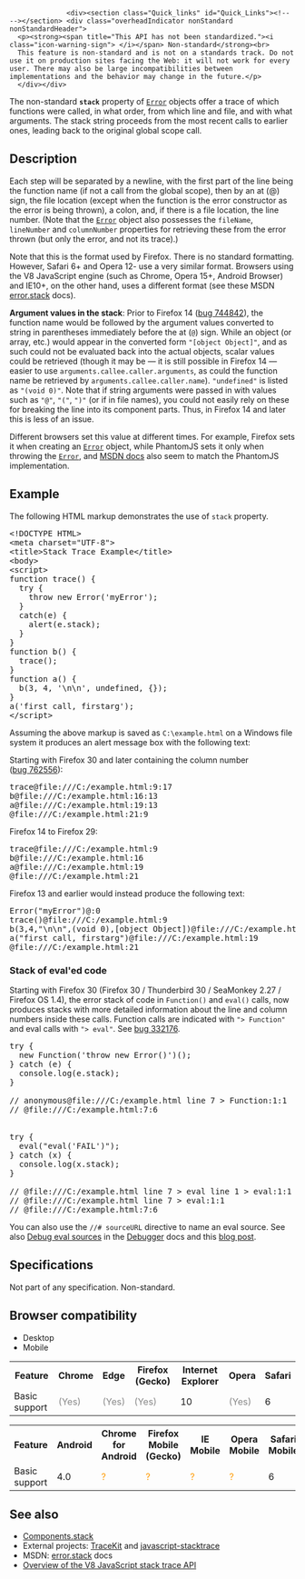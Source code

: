 
                
                  <div><section class="Quick_links" id="Quick_Links"><!-- --></section> <div class="overheadIndicator nonStandard nonStandardHeader"> 
      <p><strong><span title="This API has not been standardized."><i class="icon-warning-sign"> </i></span> Non-standard</strong><br> 
      This feature is non-standard and is not on a standards track. Do not use it on production sites facing the Web: it will not work for every user. There may also be large incompatibilities between implementations and the behavior may change in the future.</p> 
      </div></div>

<p>The non-standard <strong><code>stack</code></strong> property of <a title="The Error constructor creates an error object. Instances of Error objects are thrown when runtime errors occur. The Error object can also be used as a base object&#xA0;for user-defined exceptions. See below for standard built-in error types." href="/en-US/docs/Web/JavaScript/Reference/Global_Objects/Error"><code>Error</code></a> objects offer a trace of which functions were called, in what order, from which line and file, and with what arguments. The stack string proceeds from the most recent calls to earlier ones, leading back to the original global scope call.</p>

<h2 id="Description">Description</h2>

<p>Each step will be separated by a newline, with the first part of the line being the function name (if not a call from the global scope), then by an at (@) sign, the file location (except when the function is the error constructor as the error is being thrown), a colon, and, if there is a file location, the line number. (Note that the <a title="The Error constructor creates an error object. Instances of Error objects are thrown when runtime errors occur. The Error object can also be used as a base object&#xA0;for user-defined exceptions. See below for standard built-in error types." href="/en-US/docs/Web/JavaScript/Reference/Global_Objects/Error"><code>Error</code></a> object also possesses the <code>fileName</code>, <code>lineNumber</code> and <code>columnNumber</code> properties for retrieving these from the error thrown (but only the error, and not its trace).)</p>

<p>Note that this is the format used by Firefox. There is no standard formatting. However, Safari 6+ and Opera 12- use a very similar format. Browsers using the V8 JavaScript engine (such as Chrome, Opera 15+, Android Browser) and IE10+, on the other hand, uses a different format (see these MSDN <a href="http://msdn.microsoft.com/en-us/library/windows/apps/hh699850.aspx" class="external">error.stack</a> docs).</p>

<p><strong>Argument values in the stack</strong>: Prior to Firefox 14 (<a title="FIXED: don&apos;t include actual args in error.stack.toString()" href="https://bugzilla.mozilla.org/show_bug.cgi?id=744842" class="external">bug&#xA0;744842</a>), the function name would be followed by the argument values converted to string in parentheses immediately before the at (<code>@</code>) sign. While an object (or array, etc.) would appear in the converted form <code>&quot;[object Object]&quot;</code>, and as such could not be evaluated back into the actual objects, scalar values could be retrieved (though it may be &#x2014; it is still possible in Firefox 14 &#x2014; easier to use <code>arguments.callee.caller.arguments</code>, as could the function name be retrieved by <code>arguments.callee.caller.name</code>). <code>&quot;undefined&quot;</code> is listed as <code>&quot;(void 0)&quot;</code>. Note that if string arguments were passed in with values such as <code>&quot;@&quot;</code>, <code>&quot;(&quot;</code>, <code>&quot;)&quot;</code> (or if in file names), you could not easily rely on these for breaking the line into its component parts. Thus, in Firefox 14 and later this is less of an issue.</p>

<p>Different browsers set this value at different times. For example, Firefox sets it when creating an <a title="The Error constructor creates an error object. Instances of Error objects are thrown when runtime errors occur. The Error object can also be used as a base object&#xA0;for user-defined exceptions. See below for standard built-in error types." href="/en-US/docs/Web/JavaScript/Reference/Global_Objects/Error"><code>Error</code></a> object, while PhantomJS sets it only when throwing the <a title="The Error constructor creates an error object. Instances of Error objects are thrown when runtime errors occur. The Error object can also be used as a base object&#xA0;for user-defined exceptions. See below for standard built-in error types." href="/en-US/docs/Web/JavaScript/Reference/Global_Objects/Error"><code>Error</code></a>, and <a href="http://msdn.microsoft.com/en-us/library/windows/apps/hh699850.aspx" class="external">MSDN docs</a> also seem to match the PhantomJS implementation.</p>

<h2 id="Example">Example</h2>

<p>The following HTML markup demonstrates the use of <code>stack</code> property.</p>

<pre class="brush: html">&lt;!DOCTYPE HTML&gt;
&lt;meta charset=&quot;UTF-8&quot;&gt;
&lt;title&gt;Stack Trace Example&lt;/title&gt;
&lt;body&gt;
&lt;script&gt;
function trace() {
  try {
    throw new Error(&apos;myError&apos;);
  }
  catch(e) {
    alert(e.stack);
  }
}
function b() {
  trace();
}
function a() {
  b(3, 4, &apos;\n\n&apos;, undefined, {});
}
a(&apos;first call, firstarg&apos;);
&lt;/script&gt;
</pre>

<p>Assuming the above markup is saved as <code>C:\example.html</code> on a Windows file system it produces an alert message box with the following text:</p>

<p>Starting with Firefox 30 and later containing the column number (<a title="FIXED: Error stack should contain column number" href="https://bugzilla.mozilla.org/show_bug.cgi?id=762556" class="external">bug&#xA0;762556</a>):</p>

<pre><samp>trace@file:///C:/example.html:9:17
b@file:///C:/example.html:16:13
a@file:///C:/example.html:19:13
@file:///C:/example.html:21:9</samp></pre>

<p>Firefox 14 to Firefox 29:</p>

<pre><samp>trace@file:///C:/example.html:9
b@file:///C:/example.html:16
a@file:///C:/example.html:19
@file:///C:/example.html:21</samp></pre>

<p>Firefox 13 and earlier would instead produce the following text:</p>

<pre><samp>Error(&quot;myError&quot;)@:0
trace()@file:///C:/example.html:9
b(3,4,&quot;\n\n&quot;,(void 0),[object Object])@file:///C:/example.html:16
a(&quot;first call, firstarg&quot;)@file:///C:/example.html:19
@file:///C:/example.html:21</samp></pre>

<h3 id="Stack_of_eval&apos;ed_code">Stack of eval&apos;ed code</h3>

<p>Starting with Firefox 30 (Firefox 30 / Thunderbird 30 / SeaMonkey 2.27 / Firefox OS 1.4), the error stack of code in <code>Function()</code> and <code>eval()</code> calls, now produces stacks with more detailed information about the line and column numbers inside these calls. Function calls are indicated with <code>&quot;&gt; Function&quot;</code> and eval calls with <code>&quot;&gt; eval&quot;</code>. See <a title="FIXED: eval still uses call site line number as offset for eval&apos;ed code in the year 2014" href="https://bugzilla.mozilla.org/show_bug.cgi?id=332176" class="external">bug&#xA0;332176</a>.</p>

<pre class="brush: js">try {
  new Function(&apos;throw new Error()&apos;)();
} catch (e) {
  console.log(e.stack);
}

// anonymous@file:///C:/example.html line 7 &gt; Function:1:1
// @file:///C:/example.html:7:6


try {
  eval(&quot;eval(&apos;FAIL&apos;)&quot;);
} catch (x) {
  console.log(x.stack);
}

// @file:///C:/example.html line 7 &gt; eval line 1 &gt; eval:1:1
// @file:///C:/example.html line 7 &gt; eval:1:1
// @file:///C:/example.html:7:6
</pre>

<p>You can also use the <code>//# sourceURL</code> directive to name an eval source. See also <a href="/en-US/docs/Tools/Debugger/How_to/Debug_eval_sources">Debug eval sources</a> in the <a href="/en-US/docs/Tools/Debugger">Debugger</a> docs and this <a href="http://fitzgeraldnick.com/weblog/59/" class="external">blog post</a>.</p>

<h2 id="Specifications">Specifications</h2>

<p>Not part of any specification. Non-standard.</p>

<h2 id="Browser_compatibility">Browser compatibility</h2>

<div><div class="htab"> 
    <a name="AutoCompatibilityTable" id="AutoCompatibilityTable"></a> 
    <ul> 
        <li class="selected"><a>Desktop</a></li> 
        <li><a>Mobile</a></li> 
    </ul> 
</div></div>

<div id="compat-desktop">
<table class="compat-table">
 <tbody>
  <tr>
   <th>Feature</th>
   <th>Chrome</th>
   <th>Edge</th>
   <th>Firefox (Gecko)</th>
   <th>Internet Explorer</th>
   <th>Opera</th>
   <th>Safari</th>
  </tr>
  <tr>
   <td>Basic support</td>
   <td><span title="Please update this with the earliest version of support." style="color: #888;">(Yes)</span></td>
   <td><span title="Please update this with the earliest version of support." style="color: #888;">(Yes)</span></td>
   <td><span title="Please update this with the earliest version of support." style="color: #888;">(Yes)</span></td>
   <td>10</td>
   <td><span title="Please update this with the earliest version of support." style="color: #888;">(Yes)</span></td>
   <td>6</td>
  </tr>
 </tbody>
</table>
</div>

<div id="compat-mobile">
<table class="compat-table">
 <tbody>
  <tr>
   <th>Feature</th>
   <th>Android</th>
   <th>Chrome for Android</th>
   <th>Firefox Mobile (Gecko)</th>
   <th>IE Mobile</th>
   <th>Opera Mobile</th>
   <th>Safari Mobile</th>
  </tr>
  <tr>
   <td>Basic support</td>
   <td>4.0</td>
   <td><span title="Compatibility unknown; please update this." style="color: rgb(255, 153, 0);">?</span></td>
   <td><span title="Compatibility unknown; please update this." style="color: rgb(255, 153, 0);">?</span></td>
   <td><span title="Compatibility unknown; please update this." style="color: rgb(255, 153, 0);">?</span></td>
   <td><span title="Compatibility unknown; please update this." style="color: rgb(255, 153, 0);">?</span></td>
   <td>6</td>
  </tr>
 </tbody>
</table>
</div>

<h2 id="See_also">See also</h2>

<ul>
 <li><a href="/en-US/docs/Components.stack">Components.stack</a></li>
 <li>External projects: <a href="https://github.com/csnover/TraceKit/" class="external link-https">TraceKit</a> and <a href="https://github.com/eriwen/javascript-stacktrace" class="external link-https">javascript-stacktrace</a></li>
 <li>MSDN: <a title="http://msdn.microsoft.com/en-us/library/windows/apps/hh699850.aspx" href="http://msdn.microsoft.com/en-us/library/windows/apps/hh699850.aspx" class="external">error.stack</a> docs</li>
 <li><a href="https://github.com/v8/v8/wiki/Stack%20Trace%20API" class="external">Overview of the V8 JavaScript stack trace API</a></li>
</ul>
                
              